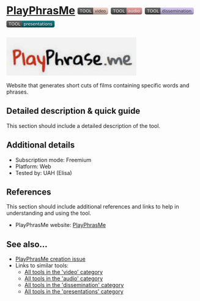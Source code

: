 # [PlayPhrasMe](https://www.playphrase.me/)  [<img src="images/video.png" align="bottom">](https://github.com/e-CLOSE/Toolbox/issues?q=label%3A01_TOOL+label%3Avideo) [<img src="images/audio.png" align="bottom">](https://github.com/e-CLOSE/Toolbox/issues?q=label%3A01_TOOL+label%3Aaudio) [<img src="images/dissemination.png" align="bottom">](https://github.com/e-CLOSE/Toolbox/issues?q=label%3A01_TOOL+label%3Adissemination) [<img src="images/presentations.png" align="bottom">](https://github.com/e-CLOSE/Toolbox/issues?q=label%3A01_TOOL+label%3Apresentations)

[<img src="images/playphraseme.png" align="bottom" height="100" alt="playphraseme Logo">](https://www.playphrase.me/)

Website that generates short cuts of films containing specific words and phrases.


## Detailed description & quick guide

This section should include a detailed description of the tool.


## Additional details

- Subscription mode: Freemium
- Platform: Web
- Tested by: UAH (Elisa)


## References

This section should include additional references and links to help in
understanding and using the tool.

- PlayPhrasMe website: [PlayPhrasMe](https://www.playphrase.me/)


## See also...

- [PlayPhrasMe creation issue](https://github.com/e-CLOSE/Toolbox/issues/151)
- Links to similar tools:
  - [All tools in the 'video' category](https://github.com/e-CLOSE/Toolbox/issues?q=label%3A01_TOOL+label%3Avideo)
  - [All tools in the 'audio' category](https://github.com/e-CLOSE/Toolbox/issues?q=label%3A01_TOOL+label%3Aaudio)
  - [All tools in the 'dissemination' category](https://github.com/e-CLOSE/Toolbox/issues?q=label%3A01_TOOL+label%3Adissemination)
  - [All tools in the 'presentations' category](https://github.com/e-CLOSE/Toolbox/issues?q=label%3A01_TOOL+label%3Apresentations)
